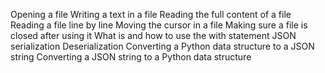 Opening a file
Writing a text in a file
Reading the full content of a file
Reading a file line by line
Moving the cursor in a file
Making sure a file is closed after using it
What is and how to use the with statement
JSON
serialization
Deserialization
Converting a Python data structure to a JSON string
Converting a JSON string to a Python data structure
